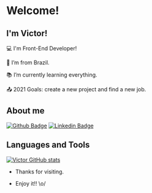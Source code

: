 # Welcome!

## I'm Victor!

:computer: I'm Front-End Developer!

:house_with_garden: I’m from Brazil.

:books: I’m currently learning everything.

:outbox_tray: 2021 Goals: create a new project and find a new job.

## About me

[![Github Badge](https://img.shields.io/badge/-Github-000?style=flat-square&logo=Github&logoColor=white&link=https://github.com/barcelosvs)](https://github.com/barcelosvs)
[![Linkedin Badge](https://img.shields.io/badge/-LinkedIn-blue?style=flat-square&logo=Linkedin&logoColor=white&link=https://www.linkedin.com/in/barcelosvs/)](https://www.linkedin.com/in/barcelosvs/)

## Languages and Tools

[![Victor GitHub stats](https://github-readme-stats.vercel.app/api?username=barcelosvs)](https://github.com/barcelosvs/github-readme-stats)


- Thanks for visiting.

- Enjoy it!! \o/
